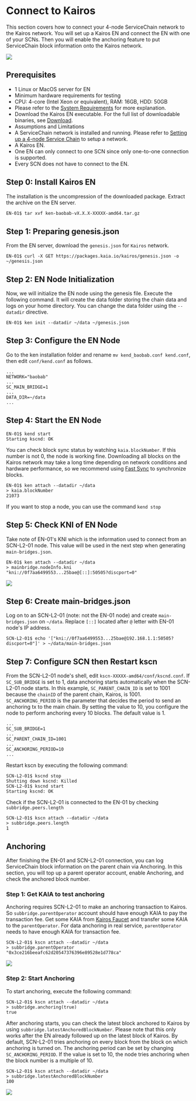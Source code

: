 # Connect to Kairos

This section covers how to connect your 4-node ServiceChain network to the Kairos network.
You will set up a Kairos EN and connect the EN with one of your SCNs. Then you will enable the anchoring feature to put ServiceChain block information onto the Kairos network.

![](/img/nodes/sc-en-scn-arch.png)

## Prerequisites <a id="prerequisites"></a>

- 1 Linux or MacOS server for EN
- Minimum hardware requirements for testing
 - CPU: 4-core (Intel Xeon or equivalent), RAM: 16GB, HDD: 50GB
 - Please refer to the [System Requirements](../system-requirements.md) for more explanation.
- Download the Kairos EN executable. For the full list of downloadable binaries, see [Download](../../downloads/downloads.md).
- Assumptions and Limitations
 - A ServiceChain network is installed and running. Please refer to [Setting up a 4-node Service Chain](4nodes-setup-guide.md) to setup a network.
 - A Kairos EN.
 - One EN can only connect to one SCN since only one-to-one connection is supported.
 - Every SCN does not have to connect to the EN.

## Step 0: Install Kairos EN <a id="install-kairos-en"></a>

The installation is the uncompression of the downloaded package. Extract the archive on the EN server.

```bash
EN-01$ tar xvf ken-baobab-vX.X.X-XXXXX-amd64.tar.gz
```

## Step 1: Preparing genesis.json <a id="step-1-preparing-genesis-json"></a>

From the EN server, download the `genesis.json` for `Kairos` network.

```
EN-01$ curl -X GET https://packages.kaia.io/kairos/genesis.json -o ~/genesis.json
```

## Step 2: EN Node Initialization <a id="step-2-en-node-initialization"></a>

Now, we will initialize the EN node using the genesis file. Execute the following command.
It will create the data folder storing the chain data and logs on your home directory.
You can change the data folder using the `--datadir` directive.

```
EN-01$ ken init --datadir ~/data ~/genesis.json
```

## Step 3: Configure the EN Node <a id="step-3-configure-the-en-node"></a>

Go to the ken installation folder and rename `mv kend_baobab.conf kend.conf`, then edit `conf/kend.conf` as follows.

```
...
NETWORK="baobab"
...
SC_MAIN_BRIDGE=1
...
DATA_DIR=~/data
...
```

## Step 4: Start the EN Node <a id="step-4-start-the-en-node"></a>

```
EN-01$ kend start
Starting kscnd: OK
```

You can check block sync status by watching `kaia.blockNumber`. If this number is not 0, the node is working fine. Downloading all blocks on the Kairos network may take a long time depending on network conditions and hardware performance, so we recommend using [Fast Sync](../../endpoint-node/install-endpoint-nodes.md#fast-sync-optional) to synchronize blocks.

```
EN-01$ ken attach --datadir ~/data
> kaia.blockNumber
21073
```

If you want to stop a node, you can use the command `kend stop`

## Step 5: Check KNI of EN Node <a id="step-5-check-kni-of-en-node"></a>

Take note of EN-01's KNI which is the information used to connect from an SCN-L2-01 node. This value will be used in the next step when generating `main-bridges.json`.

```
EN-01$ ken attach --datadir ~/data
> mainbridge.nodeInfo.kni
"kni://0f7aa6499553...25bae@[::]:50505?discport=0"
```

![](/img/nodes/sc-en-scn-nodeInfo.png)

## Step 6: Create main-bridges.json <a id="step-6-create-main-bridges-json"></a>

Log on to an SCN-L2-01 (note: not the EN-01 node) and create `main-bridges.json` on `~/data`. Replace `[::]` located after `@` letter with EN-01 node's IP address.

```
SCN-L2-01$ echo '["kni://0f7aa6499553...25bae@192.168.1.1:50505?discport=0"]' > ~/data/main-bridges.json
```

## Step 7: Configure SCN then Restart kscn <a id="step-7-configure-scn-then-restart-kscn"></a>

From the SCN-L2-01 node's shell, edit `kscn-XXXXX-amd64/conf/kscnd.conf`.
If `SC_SUB_BRIDGE` is set to 1, data anchoring starts automatically when the SCN-L2-01 node starts. In this example, `SC_PARENT_CHAIN_ID` is set to 1001 because the `chainID` of the parent chain, Kairos, is 1001.
`SC_ANCHORING_PERIOD` is the parameter that decides the period to send an anchoring tx to the main chain. By setting the value to 10, you configure the node to perform anchoring every 10 blocks. The default value is 1.

```
...
SC_SUB_BRIDGE=1
...
SC_PARENT_CHAIN_ID=1001
...
SC_ANCHORING_PERIOD=10
...
```

Restart kscn by executing the following command:

```
SCN-L2-01$ kscnd stop
Shutting down kscnd: Killed
SCN-L2-01$ kscnd start
Starting kscnd: OK
```

Check if the SCN-L2-01 is connected to the EN-01 by checking `subbridge.peers.length`

```
SCN-L2-01$ kscn attach --datadir ~/data
> subbridge.peers.length
1
```

## Anchoring  <a id="anchoring"></a>

After finishing the EN-01 and SCN-L2-01 connection, you can log ServiceChain block information on the parent chain via Anchoring.
In this section, you will top up a parent operator account, enable Anchoring, and check the anchored block number.

### Step 1: Get KAIA to test anchoring <a id="step-1-get-kaia-to-test-anchoring"></a>

Anchoring requires SCN-L2-01 to make an anchoring transaction to Kairos. So `subbridge.parentOperator` account should have enough KAIA to pay the transaction fee. Get some KAIA from [Kairos Faucet](https://faucet.kaia.io/) and transfer some KAIA to the `parentOperator`. For data anchoring in real service, `parentOperator` needs to have enough KAIA for transaction fee.

```
SCN-L2-01$ kscn attach --datadir ~/data
> subbridge.parentOperator
"0x3ce216beeafc62d20547376396e89528e1d778ca"
```

![](/img/nodes/sc-en-scn-faucet.png)

### Step 2: Start Anchoring <a id="step-2-start-anchoring"></a>

To start anchoring, execute the following command:

```
SCN-L2-01$ kscn attach --datadir ~/data
> subbridge.anchoring(true)
true
```

After anchoring starts, you can check the latest block anchored to Kairos by using `subbridge.latestAnchoredBlockNumber`. Please note that this only works after the EN already followed up on the latest block of Kairos. By default, SCN-L2-01 tries anchoring on every block from the block on which anchoring is turned on. The anchoring period can be set by changing `SC_ANCHORING_PERIOD`. If the value is set to 10, the node tries anchoring when the block number is a multiple of 10.

```
SCN-L2-01$ kscn attach --datadir ~/data
> subbridge.latestAnchoredBlockNumber
100
```

![](/img/nodes/sc-en-scn-anchoring.png)

